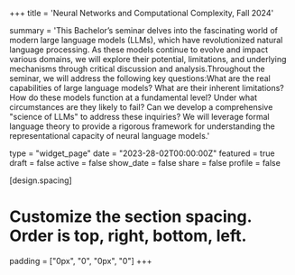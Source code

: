 +++
title = 'Neural Networks and Computational Complexity, Fall 2024'

summary = 'This Bachelor’s seminar delves into the fascinating world of modern large language models (LLMs), which have revolutionized natural language processing. As these models continue to evolve and impact various domains, we will explore their potential, limitations, and underlying mechanisms through critical discussion and analysis.Throughout the seminar, we will address the following key questions:What are the real capabilities of large language models? What are their inherent limitations? How do these models function at a fundamental level? Under what circumstances are they likely to fail? Can we develop a comprehensive "science of LLMs" to address these inquiries? We will leverage formal language theory to provide a rigorous framework for understanding the representational capacity of neural language models.'

type = "widget_page"
date = "2023-28-02T00:00:00Z"
featured = true
draft = false
active = false
show_date = false
share = false
profile = false

[design.spacing]
  # Customize the section spacing. Order is top, right, bottom, left.
  padding = ["0px", "0", "0px", "0"]
+++

